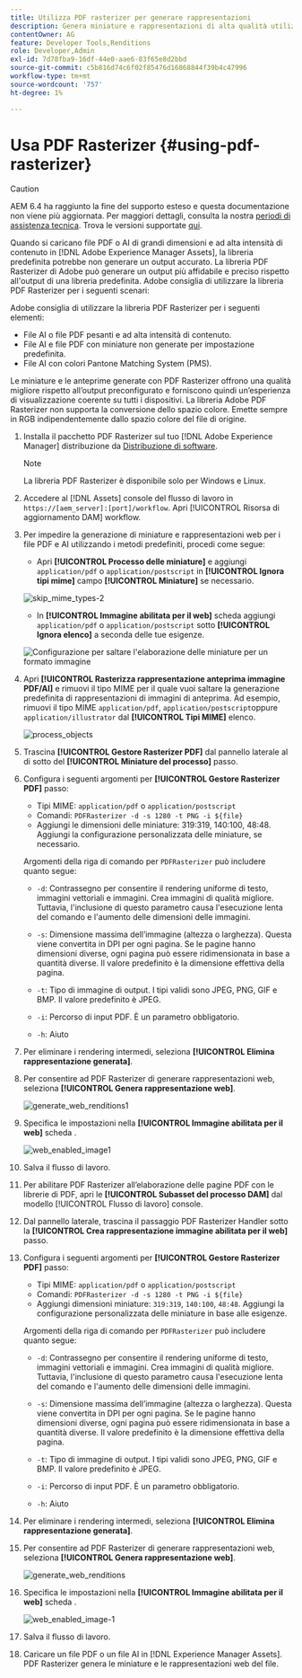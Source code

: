 ```yaml
---
title: Utilizza PDF rasterizer per generare rappresentazioni
description: Genera miniature e rappresentazioni di alta qualità utilizzando la libreria Adobe PDF Rasterizer.
contentOwner: AG
feature: Developer Tools,Renditions
role: Developer,Admin
exl-id: 7d78fba9-16df-44e0-aae6-83f65e8d2bbd
source-git-commit: c5b816d74c6f02f85476d16868844f39b4c47996
workflow-type: tm+mt
source-wordcount: '757'
ht-degree: 1%

---
```


# Usa PDF Rasterizer {#using-pdf-rasterizer}

>[!CAUTION]
>
>AEM 6.4 ha raggiunto la fine del supporto esteso e questa documentazione non viene più aggiornata. Per maggiori dettagli, consulta la nostra [periodi di assistenza tecnica](https://helpx.adobe.com/it/support/programs/eol-matrix.html). Trova le versioni supportate [qui](https://experienceleague.adobe.com/docs/).

Quando si caricano file PDF o AI di grandi dimensioni e ad alta intensità di contenuto in [!DNL Adobe Experience Manager Assets], la libreria predefinita potrebbe non generare un output accurato. La libreria PDF Rasterizer di Adobe può generare un output più affidabile e preciso rispetto all&#39;output di una libreria predefinita. Adobe consiglia di utilizzare la libreria PDF Rasterizer per i seguenti scenari:

Adobe consiglia di utilizzare la libreria PDF Rasterizer per i seguenti elementi:

* File AI o file PDF pesanti e ad alta intensità di contenuto.
* File AI e file PDF con miniature non generate per impostazione predefinita.
* File AI con colori Pantone Matching System (PMS).

Le miniature e le anteprime generate con PDF Rasterizer offrono una qualità migliore rispetto all’output preconfigurato e forniscono quindi un’esperienza di visualizzazione coerente su tutti i dispositivi. La libreria Adobe PDF Rasterizer non supporta la conversione dello spazio colore. Emette sempre in RGB indipendentemente dallo spazio colore del file di origine.

1. Installa il pacchetto PDF Rasterizer sul tuo [!DNL Adobe Experience Manager] distribuzione da [Distribuzione di software](https://experience.adobe.com/#/downloads/content/software-distribution/en/aem.html?package=/content/software-distribution/en/details.html/content/dam/aem/public/adobe/packages/cq650/product/assets/aem-assets-pdf-rasterizer-pkg-4.4.zip).

   >[!NOTE]
   >
   >La libreria PDF Rasterizer è disponibile solo per Windows e Linux.

1. Accedere al [!DNL Assets] console del flusso di lavoro in `https://[aem_server]:[port]/workflow`. Apri [!UICONTROL Risorsa di aggiornamento DAM] workflow.

1. Per impedire la generazione di miniature e rappresentazioni web per i file PDF e AI utilizzando i metodi predefiniti, procedi come segue:

   * Apri **[!UICONTROL Processo delle miniature]** e aggiungi `application/pdf` o `application/postscript` in **[!UICONTROL Ignora tipi mime]** campo **[!UICONTROL Miniature]** se necessario.

   ![skip_mime_types-2](assets/skip_mime_types-2.png)

   * In **[!UICONTROL Immagine abilitata per il web]** scheda aggiungi `application/pdf` o `application/postscript` sotto **[!UICONTROL Ignora elenco]** a seconda delle tue esigenze.

   ![Configurazione per saltare l&#39;elaborazione delle miniature per un formato immagine](assets/web_enabled_imageskiplist.png)

1. Apri **[!UICONTROL Rasterizza rappresentazione anteprima immagine PDF/AI]** e rimuovi il tipo MIME per il quale vuoi saltare la generazione predefinita di rappresentazioni di immagini di anteprima. Ad esempio, rimuovi il tipo MIME `application/pdf`, `application/postscript`oppure `application/illustrator` dal **[!UICONTROL Tipi MIME]** elenco.

   ![process_objects](assets/process_arguments.png)

1. Trascina **[!UICONTROL Gestore Rasterizer PDF]** dal pannello laterale al di sotto del **[!UICONTROL Miniature del processo]** passo.
1. Configura i seguenti argomenti per **[!UICONTROL Gestore Rasterizer PDF]** passo:

   * Tipi MIME: `application/pdf` o `application/postscript`
   * Comandi: `PDFRasterizer -d -s 1280 -t PNG -i ${file}`
   * Aggiungi le dimensioni delle miniature: 319:319, 140:100, 48:48. Aggiungi la configurazione personalizzata delle miniature, se necessario.

   Argomenti della riga di comando per `PDFRasterizer` può includere quanto segue:

   * `-d`: Contrassegno per consentire il rendering uniforme di testo, immagini vettoriali e immagini. Crea immagini di qualità migliore. Tuttavia, l&#39;inclusione di questo parametro causa l&#39;esecuzione lenta del comando e l&#39;aumento delle dimensioni delle immagini.

   * `-s`: Dimensione massima dell’immagine (altezza o larghezza). Questa viene convertita in DPI per ogni pagina. Se le pagine hanno dimensioni diverse, ogni pagina può essere ridimensionata in base a quantità diverse. Il valore predefinito è la dimensione effettiva della pagina.

   * `-t`: Tipo di immagine di output. I tipi validi sono JPEG, PNG, GIF e BMP. Il valore predefinito è JPEG.

   * `-i`: Percorso di input PDF. È un parametro obbligatorio.

   * `-h`: Aiuto


1. Per eliminare i rendering intermedi, seleziona **[!UICONTROL Elimina rappresentazione generata]**.
1. Per consentire ad PDF Rasterizer di generare rappresentazioni web, seleziona **[!UICONTROL Genera rappresentazione web]**.

   ![generate_web_renditions1](assets/generate_web_renditions1.png)

1. Specifica le impostazioni nella **[!UICONTROL Immagine abilitata per il web]** scheda .

   ![web_enabled_image1](assets/web_enabled_image1.png)

1. Salva il flusso di lavoro.
1. Per abilitare PDF Rasterizer all’elaborazione delle pagine PDF con le librerie di PDF, apri le **[!UICONTROL Subasset del processo DAM]** dal modello [!UICONTROL Flusso di lavoro] console.
1. Dal pannello laterale, trascina il passaggio PDF Rasterizer Handler sotto la **[!UICONTROL Crea rappresentazione immagine abilitata per il web]** passo.
1. Configura i seguenti argomenti per **[!UICONTROL Gestore Rasterizer PDF]** passo:

   * Tipi MIME: `application/pdf` o `application/postscript`
   * Comandi: `PDFRasterizer -d -s 1280 -t PNG -i ${file}`
   * Aggiungi dimensioni miniature: `319:319`, `140:100`, `48:48`. Aggiungi la configurazione personalizzata delle miniature in base alle esigenze.

   Argomenti della riga di comando per `PDFRasterizer` può includere quanto segue:

   * `-d`: Contrassegno per consentire il rendering uniforme di testo, immagini vettoriali e immagini. Crea immagini di qualità migliore. Tuttavia, l&#39;inclusione di questo parametro causa l&#39;esecuzione lenta del comando e l&#39;aumento delle dimensioni delle immagini.

   * `-s`: Dimensione massima dell’immagine (altezza o larghezza). Questa viene convertita in DPI per ogni pagina. Se le pagine hanno dimensioni diverse, ogni pagina può essere ridimensionata in base a quantità diverse. Il valore predefinito è la dimensione effettiva della pagina.

   * `-t`: Tipo di immagine di output. I tipi validi sono JPEG, PNG, GIF e BMP. Il valore predefinito è JPEG.

   * `-i`: Percorso di input PDF. È un parametro obbligatorio.

   * `-h`: Aiuto


1. Per eliminare i rendering intermedi, seleziona **[!UICONTROL Elimina rappresentazione generata]**.
1. Per consentire ad PDF Rasterizer di generare rappresentazioni web, seleziona **[!UICONTROL Genera rappresentazione web]**.

   ![generate_web_renditions](assets/generate_web_renditions.png)

1. Specifica le impostazioni nella **[!UICONTROL Immagine abilitata per il web]** scheda .

   ![web_enabled_image-1](assets/web_enabled_image-1.png)

1. Salva il flusso di lavoro.
1. Caricare un file PDF o un file AI in [!DNL Experience Manager Assets]. PDF Rasterizer genera le miniature e le rappresentazioni web del file.
